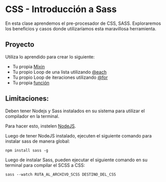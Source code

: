 # CSS - Introducción a Sass

En esta clase aprendemos el pre-procesador de CSS, SASS. Exploraremos los beneficios y casos donde utilizaríamos esta maravillosa herramienta.

## **Proyecto**
Utiliza lo aprendido para crear lo siguiente:

- Tu propia [Mixin](https://sass-lang.com/documentation/at-rules/mixin)
- Tu propio Loop de una lista utilizando [@each](https://sass-lang.com/documentation/at-rules/control/each)
- Tu propio Loop de iteraciones utilizando [@for](https://sass-lang.com/documentation/at-rules/control/for)
- Tu propia [función](https://sass-lang.com/documentation/at-rules/function)

## **Limitaciones:**
Deben tener Nodejs y Sass instalados en su sistema para utilizar el compilador en la terminal. 


Para hacer esto, instelen [NodeJS](https://nodejs.org/en/). 

Luego de tener NodeJS instalado, ejecuten el siguiente comando para instalar sass de manera global:

`npm install sass -g`

Luego de instalar Sass, pueden ejecutar el siguiente comando en su terminal para compilar el SCSS a CSS:

`sass --watch RUTA_AL_ARCHIVO_SCSS DESTINO_DEL_CSS`
 
